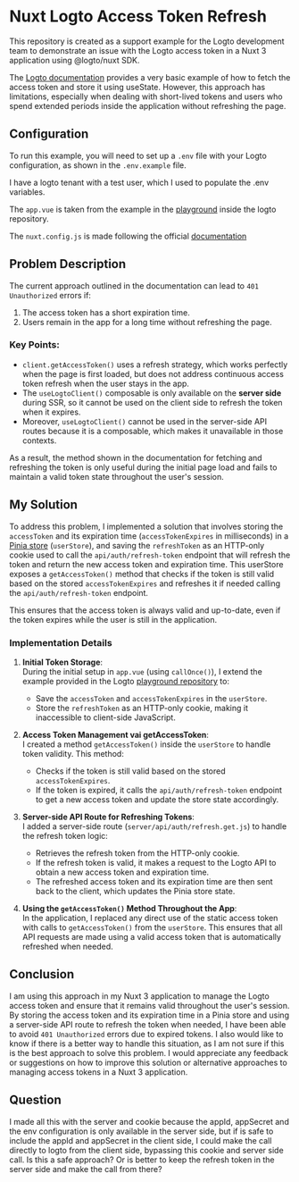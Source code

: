 # Nuxt Logto Access Token Refresh

This repository is created as a support example for the Logto development team to demonstrate an issue with the Logto access token in a Nuxt 3 application using @logto/nuxt SDK.

The [Logto documentation](https://docs.logto.io/quick-starts/nuxt/#fetch-access-token-for-the-api-resource) provides a very basic example of how to fetch the access token and store it using useState. However, this approach has limitations, especially when dealing with short-lived tokens and users who spend extended periods inside the application without refreshing the page.

## Configuration

To run this example, you will need to set up a `.env` file with your Logto configuration, as shown in the `.env.example` file.

I have a logto tenant with a test user, which I used to populate the .env variables.

The `app.vue` is taken from the example in the [playground](https://github.com/logto-io/js/blob/81e7884c2a10f4db8dc0ba020d44ade9f6eb5c52/packages/nuxt/playground/app.vue) inside the logto repository.

The `nuxt.config.js` is made following the official [documentation](https://docs.logto.io/quick-starts/nuxt/)

## Problem Description

The current approach outlined in the documentation can lead to `401 Unauthorized` errors if:

1. The access token has a short expiration time.
2. Users remain in the app for a long time without refreshing the page.

### Key Points:

- `client.getAccessToken()` uses a refresh strategy, which works perfectly when the page is first loaded, but does not address continuous access token refresh when the user stays in the app.
- The `useLogtoClient()` composable is only available on the **server side** during SSR, so it cannot be used on the client side to refresh the token when it expires.
- Moreover, `useLogtoClient()` cannot be used in the server-side API routes because it is a composable, which makes it unavailable in those contexts.

As a result, the method shown in the documentation for fetching and refreshing the token is only useful during the initial page load and fails to maintain a valid token state throughout the user's session.

## My Solution

To address this problem, I implemented a solution that involves storing the `accessToken` and its expiration time (`accessTokenExpires` in milliseconds) in a [Pinia store](https://pinia.vuejs.org/ssr/nuxt.html) (`userStore`), and saving the `refreshToken` as an HTTP-only cookie used to call the `api/auth/refresh-token` endpoint that will refresh the token and return the new access token and expiration time.
This userStore exposes a `getAccessToken()` method that checks if the token is still valid based on the stored `accessTokenExpires` and refreshes it if needed calling the `api/auth/refresh-token` endpoint.

This ensures that the access token is always valid and up-to-date, even if the token expires while the user is still in the application.

### Implementation Details

1. **Initial Token Storage**:  
   During the initial setup in `app.vue` (using `callOnce()`), I extend the example provided in the Logto [playground repository](https://github.com/logto-io/js/blob/81e7884c2a10f4db8dc0ba020d44ade9f6eb5c52/packages/nuxt/playground/app.vue) to:

   - Save the `accessToken` and `accessTokenExpires` in the `userStore`.
   - Store the `refreshToken` as an HTTP-only cookie, making it inaccessible to client-side JavaScript.

2. **Access Token Management vai getAccessToken**:  
   I created a method `getAccessToken()` inside the `userStore` to handle token validity. This method:

   - Checks if the token is still valid based on the stored `accessTokenExpires`.
   - If the token is expired, it calls the `api/auth/refresh-token` endpoint to get a new access token and update the store state accordingly.

3. **Server-side API Route for Refreshing Tokens**:  
   I added a server-side route (`server/api/auth/refresh.get.js`) to handle the refresh token logic:

   - Retrieves the refresh token from the HTTP-only cookie.
   - If the refresh token is valid, it makes a request to the Logto API to obtain a new access token and expiration time.
   - The refreshed access token and its expiration time are then sent back to the client, which updates the Pinia store state.

4. **Using the `getAccessToken()` Method Throughout the App**:  
   In the application, I replaced any direct use of the static access token with calls to `getAccessToken()` from the `userStore`. This ensures that all API requests are made using a valid access token that is automatically refreshed when needed.

## Conclusion

I am using this approach in my Nuxt 3 application to manage the Logto access token and ensure that it remains valid throughout the user's session. By storing the access token and its expiration time in a Pinia store and using a server-side API route to refresh the token when needed, I have been able to avoid `401 Unauthorized` errors due to expired tokens.
I also would like to know if there is a better way to handle this situation, as I am not sure if this is the best approach to solve this problem. I would appreciate any feedback or suggestions on how to improve this solution or alternative approaches to managing access tokens in a Nuxt 3 application.

## Question

I made all this with the server and cookie because the appId, appSecret and the env configuration is only available in the server side, but if is safe to include the appId and appSecret in the client side, I could make the call directly to logto from the client side, bypassing this cookie and server side call. Is this a safe approach? Or is better to keep the refresh token in the server side and make the call from there?
